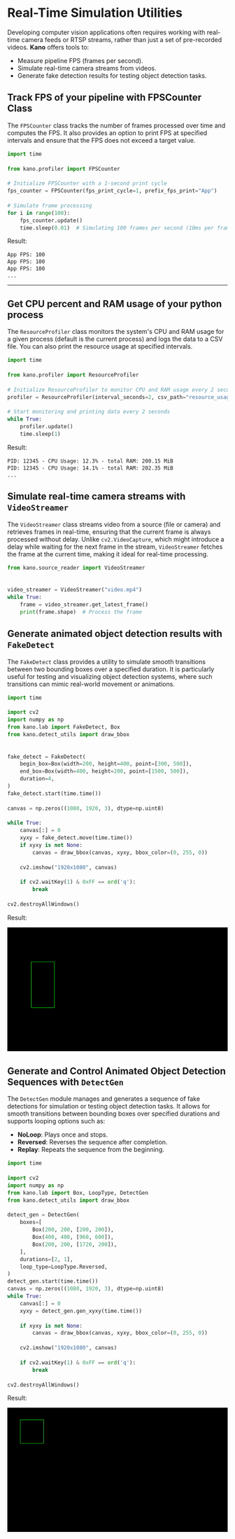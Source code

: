 # Real-Time Simulation Utilities

Developing computer vision applications often requires working with real-time camera feeds or RTSP streams, rather than just a set of pre-recorded videos. **Kano** offers tools to:

- Measure pipeline FPS (frames per second).
- Simulate real-time camera streams from videos.
- Generate fake detection results for testing object detection tasks.


## Track FPS of your pipeline with FPSCounter Class

The `FPSCounter` class tracks the number of frames processed over time and computes the FPS. It also provides an option to print FPS at specified intervals and ensure that the FPS does not exceed a target value.

```python
import time

from kano.profiler import FPSCounter

# Initialize FPSCounter with a 1-second print cycle
fps_counter = FPSCounter(fps_print_cycle=1, prefix_fps_print="App")

# Simulate frame processing
for i in range(100):
    fps_counter.update()
    time.sleep(0.01)  # Simulating 100 frames per second (10ms per frame)
```

Result:

```
App FPS: 100
App FPS: 100
App FPS: 100
...
```

---

## Get CPU percent and RAM usage of your python process

The `ResourceProfiler` class monitors the system's CPU and RAM usage for a given process (default is the current process) and logs the data to a CSV file. You can also print the resource usage at specified intervals.

```python
import time

from kano.profiler import ResourceProfiler

# Initialize ResourceProfiler to monitor CPU and RAM usage every 2 seconds
profiler = ResourceProfiler(interval_seconds=2, csv_path="resource_usage.csv")

# Start monitoring and printing data every 2 seconds
while True:
    profiler.update()
    time.sleep(1)
```

Result:

```
PID: 12345 - CPU Usage: 12.3% - total RAM: 200.15 MiB
PID: 12345 - CPU Usage: 14.1% - total RAM: 202.35 MiB
...
```


## Simulate real-time camera streams with `VideoStreamer`

The `VideoStreamer` class streams video from a source (file or camera) and retrieves frames in real-time, ensuring that the current frame is always processed without delay. Unlike `cv2.VideoCapture`, which might introduce a delay while waiting for the next frame in the stream, `VideoStreamer` fetches the frame at the current time, making it ideal for real-time processing.


```python
from kano.source_reader import VideoStreamer


video_streamer = VideoStreamer("video.mp4")
while True:
    frame = video_streamer.get_latest_frame()
    print(frame.shape)  # Process the frame
```


## Generate animated object detection results with `FakeDetect`

The `FakeDetect` class provides a utility to simulate smooth transitions between two bounding boxes over a specified duration. It is particularly useful for testing and visualizing object detection systems, where such transitions can mimic real-world movement or animations.

```python
import time

import cv2
import numpy as np
from kano.lab import FakeDetect, Box
from kano.detect_utils import draw_bbox


fake_detect = FakeDetect(
    begin_box=Box(width=200, height=400, point=[300, 500]),
    end_box=Box(width=400, height=200, point=[1500, 500]),
    duration=4,
)
fake_detect.start(time.time())

canvas = np.zeros((1080, 1920, 3), dtype=np.uint8)

while True:
    canvas[:] = 0
    xyxy = fake_detect.move(time.time())
    if xyxy is not None:
        canvas = draw_bbox(canvas, xyxy, bbox_color=(0, 255, 0))

    cv2.imshow("1920x1080", canvas)

    if cv2.waitKey(1) & 0xFF == ord('q'):
        break

cv2.destroyAllWindows()
```

Result:

![Fake detection](../img/lab/fake_detect.gif)

## Generate and Control Animated Object Detection Sequences with `DetectGen`

The `DetectGen` module manages and generates a sequence of fake detections for simulation or testing object detection tasks. It allows for smooth transitions between bounding boxes over specified durations and supports looping options such as:

- **NoLoop**: Plays once and stops.
- **Reversed**: Reverses the sequence after completion.
- **Replay**: Repeats the sequence from the beginning.

```python
import time

import cv2
import numpy as np
from kano.lab import Box, LoopType, DetectGen
from kano.detect_utils import draw_bbox

detect_gen = DetectGen(
    boxes=[
        Box(200, 200, [200, 200]),
        Box(400, 400, [960, 600]),
        Box(200, 200, [1720, 200]),
    ],
    durations=[2, 1],
    loop_type=LoopType.Reversed,
)
detect_gen.start(time.time())
canvas = np.zeros((1080, 1920, 3), dtype=np.uint8)
while True:
    canvas[:] = 0
    xyxy = detect_gen.gen_xyxy(time.time())

    if xyxy is not None:
        canvas = draw_bbox(canvas, xyxy, bbox_color=(0, 255, 0))

    cv2.imshow("1920x1080", canvas)

    if cv2.waitKey(1) & 0xFF == ord('q'):
        break

cv2.destroyAllWindows()
```

Result:

![Detection generation](../img/lab/detect_gen.gif)
